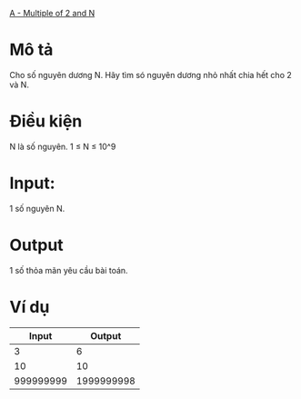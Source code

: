 [A - Multiple of 2 and N](https://atcoder.jp/contests/ABC102/tasks/abc102_a)

# Mô tả
Cho số nguyên dương N. Hãy tìm só nguyên dương nhỏ nhất chia hết cho 2 và N.

# Điều kiện 
N là số nguyên.
1 ≤ N ≤ 10^9

# Input:
1 số nguyên N.

# Output
1 số thỏa mãn yêu cầu bài toán.
# Ví dụ
| Input | Output |
| ----- | ----- |
| 3 | 6 |
| 10 | 10 |
| 999999999 | 1999999998 |
